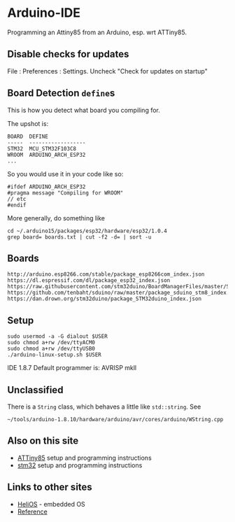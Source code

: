 # Arduino-IDE

Programming an Attiny85 from an Arduino, esp. wrt ATTiny85.

## Disable checks for updates

File : Preferences : Settings. Uncheck "Check for updates on startup"

## Board Detection `define`s

This is how you detect what board you compiling for.

The upshot is:
```
BOARD  DEFINE
-----  ------------------
STM32  MCU_STM32F103C8
WROOM  ARDUINO_ARCH_ESP32 
...
```

So you would use it in your code like so:
```
#ifdef ARDUINO_ARCH_ESP32
#pragma message "Compiling for WROOM"
// etc
#endif
```

More generally, do something like
```
cd ~/.arduino15/packages/esp32/hardware/esp32/1.0.4
grep board= boards.txt | cut -f2 -d= | sort -u
```

## Boards

```
http://arduino.esp8266.com/stable/package_esp8266com_index.json
https://dl.espressif.com/dl/package_esp32_index.json
https://raw.githubusercontent.com/stm32duino/BoardManagerFiles/master/STM32/package_stm_index.json
https://github.com/tenbaht/sduino/raw/master/package_sduino_stm8_index.json
https://dan.drown.org/stm32duino/package_STM32duino_index.json
```



## Setup
```
sudo usermod -a -G dialout $USER
sudo chmod a+rw /dev/ttyACM0
sudo chmod a+rw /dev/ttyUSB0
./arduino-linux-setup.sh $USER
```

IDE 1.8.7 Default programmer is: AVRISP mkll

## Unclassified

There is a `String` class, which behaves a little like `std::string`. See
```
~/tools/arduino-1.8.10/hardware/arduino/avr/cores/arduino/WString.cpp
```


## Also on this site

* [ATTiny85](attiny85/Arduino-IDE.md) setup and programming instructions
* [stm32](../stm32/README.md) setup and programming instructions

## Links to other sites

* [HeliOS](https://github.com/MannyPeterson/HeliOS) - embedded OS
* [Reference](file:///home/pi/tools/arduino-1.8.10/reference/www.arduino.cc/en/Reference/HomePage.html)
